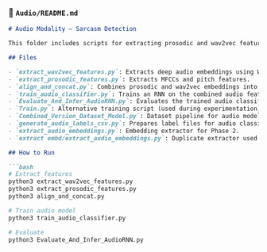 
### 📁 `Audio/README.md`

```markdown
# Audio Modality — Sarcasm Detection

This folder includes scripts for extracting prosodic and wav2vec features, aligning them, and training audio classifiers.

## Files

- `extract_wav2vec_features.py`: Extracts deep audio embeddings using Wav2Vec2.
- `extract_prosodic_features.py`: Extracts MFCCs and pitch features.
- `align_and_concat.py`: Combines prosodic and wav2vec embeddings into a unified format.
- `train_audio_classifier.py`: Trains an RNN on the combined audio features.
- `Evaluate_And_Infer_AudioRNN.py`: Evaluates the trained audio classifier.
- `Train.py`: Alternative training script (used during experimentation).
- `Combined_Version_Dataset_Model.py`: Dataset pipeline for audio models.
- `generate_audio_labels_csv.py`: Prepares label files for audio classification.
- `extract_audio_embeddings.py`: Embedding extractor for Phase 2.
- `extract embd/extract_audio_embeddings.py`: Duplicate extractor used in Phase 1 (kept for completeness).

## How to Run

```bash
# Extract features
python3 extract_wav2vec_features.py
python3 extract_prosodic_features.py
python3 align_and_concat.py

# Train audio model
python3 train_audio_classifier.py

# Evaluate
python3 Evaluate_And_Infer_AudioRNN.py
